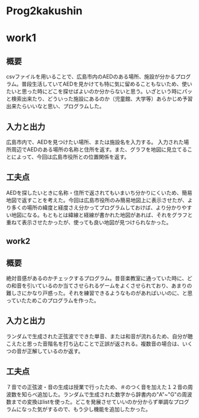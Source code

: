 # Prog2kakushin
# work1
## 概要
csvファイルを用いることで、広島市内のAEDのある場所、施設が分かるプログラム。普段生活していてAEDを見かけても特に気に留めることもないため、使いたいと思った時にどこを探せばよいのか分からないと思う。いざという時にパッと検索出来たり、どういった施設にあるのか（児童館、大学等）あらかじめ予習出来たらいいなと思い、プログラムした。
## 入力と出力
広島市内で、AEDを見つけたい場所、または施設名を入力する。
入力された場所周辺でAEDのある場所の名称と住所を返す。また、グラフを地図に見立てることによって、今回は広島市役所との位置関係を返す。
## 工夫点
AEDを探したいときに名称・住所で返されてもいまいち分かりにくいため、簡易地図で返すことを考えた。今回は広島市役所のみ簡易地図上に表示させたが、より多くの場所の緯度と経度さえ分かってプログラムしておけば、より分かりやすい地図になる。もともとは緯線と経線が書かれた地図があれば、それをグラフと重ねて表示させたかったが、使っても良い地図が見つけられなかった。

## work2
## 概要
絶対音感があるのかチェックするプログラム。昔音楽教室に通っていた時に、どの和音を引いているのか当てさせられるゲームをよくさせられており、あまりの難しさにかなり戸惑った。それを練習できるようなものがあればいいのに、と思っていたためこのプログラムを作った。
## 入力と出力
ランダムで生成された正弦波でできた単音、または和音が流れるため、自分が聴こえたと思った音階名を打ち込むことで正誤が返される。複数音の場合は、いくつの音が正解しているのか返す。
## 工夫点
７音での正弦波・音の生成は授業で行ったため、＃のつく音を加えた１２音の周波数を知らべ追加した。ランダムで生成された数字から辞書内の"A"~"G"の周波数までの変換はlistを使った。どこを発展させていいのか分からず単調なプログラムになった気がするので、もう少し機能を追加したかった。
